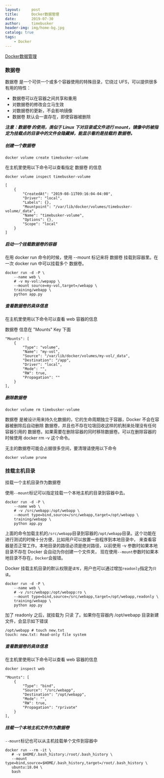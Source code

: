 ```yaml
---
layout:     post
title:      Docker数据管理
date:       2019-07-30
author:     timebusker
header-img: img/home-bg.jpg
catalog: true
tags:
    - Docker
---  
```


[Docker数据管理](/img/docker/types-of-mounts.png)

### 数据卷

数据卷 是一个可供一个或多个容器使用的特殊目录，它绕过 UFS，可以提供很多有用的特性：

- 数据卷可以在容器之间共享和重用
- 对数据卷的修改会立马生效
- 对数据卷的更新，不会影响镜像
- 数据卷 默认会一直存在，即使容器被删除

***注意：数据卷 的使用，类似于 Linux 下对目录或文件进行 mount，镜像中的被指定为挂载点的目录中的文件会隐藏掉，能显示看的是挂载的 数据卷。***

##### 创建一个数据卷

```
docker volume create timebusker-volume

```

在主机里使用以下命令可以查看指定 数据卷 的信息

```
docker volume inspect timebusker-volume

[
    {
        "CreatedAt": "2019-08-11T09:16:04-04:00",
        "Driver": "local",
        "Labels": {},
        "Mountpoint": "/var/lib/docker/volumes/timebusker-volume/_data",
        "Name": "timebusker-volume",
        "Options": {},
        "Scope": "local"
    }
]

```

##### 启动一个挂载数据卷的容器

在用 docker run 命令的时候，使用 --mount 标记来将 数据卷 挂载到容器里。在一次 docker run 中可以挂载多个 数据卷。

```
docker run -d -P \
    --name web \
    # -v my-vol:/wepapp \
    --mount source=my-vol,target=/webapp \
    training/webapp \
    python app.py
```

##### 查看数据卷的具体信息

在主机里使用以下命令可以查看 web 容器的信息

数据卷 信息在 "Mounts" Key 下面

```
"Mounts": [
    {
        "Type": "volume",
        "Name": "my-vol",
        "Source": "/var/lib/docker/volumes/my-vol/_data",
        "Destination": "/app",
        "Driver": "local",
        "Mode": "",
        "RW": true,
        "Propagation": ""
    }
],
```

##### 删除数据卷

```
docker volume rm timebusker-volume
```

数据卷 是被设计用来持久化数据的，它的生命周期独立于容器，Docker 不会在容器被删除后自动删除 数据卷，并且也不存在垃圾回收这样的机制来处理没有任何容器引用的 数据卷。如果需要在删除容器的同时移除数据卷。可以在删除容器的时候使用 docker rm -v 这个命令。

无主的数据卷可能会占据很多空间，要清理请使用以下命令

```
docker volume prune
```

### 挂载主机目录

挂载一个主机目录作为数据卷

使用`--mount`标记可以指定挂载一个本地主机的目录到容器中去。

```
docker run -d -P \
    --name web \
    # -v /src/webapp:/opt/webapp \
    --mount type=bind,source=/src/webapp,target=/opt/webapp \
    training/webapp \
    python app.py
```

上面的命令加载主机的`/src/webapp`目录到容器的`/opt/webapp`目录。这个功能在进行测试的时候十分方便，比如用户可以放置一些程序到本地目录中，
来查看容器是否正常工作。本地目录的路径必须是绝对路径，以前使用 -v 参数时如果本地目录不存在 Docker 会自动为你创建一个文件夹，
现在使用`--mount`参数时如果本地目录不存在，`Docker`会报错。

Docker 挂载主机目录的默认权限是`读写`，用户也可以通过增加`readonly`指定为`只读`。

```
docker run -d -P \
    --name web \
    # -v /src/webapp:/opt/webapp:ro \
    --mount type=bind,source=/src/webapp,target=/opt/webapp,readonly \
    training/webapp \
    python app.py
```

加了 readonly 之后，就挂载为 只读 了。如果你在容器内 /opt/webapp 目录新建文件，会显示如下错误

```
/opt/webapp # touch new.txt
touch: new.txt: Read-only file system
```

##### 查看数据卷的具体信息

在主机里使用以下命令可以查看 web 容器的信息

```
docker inspect web

"Mounts": [
    {
        "Type": "bind",
        "Source": "/src/webapp",
        "Destination": "/opt/webapp",
        "Mode": "",
        "RW": true,
        "Propagation": "rprivate"
    }
],
```

##### 挂载一个本地主机文件作为数据卷

`--mount`标记也可以从主机挂载单个文件到容器中


```
docker run --rm -it \
   # -v $HOME/.bash_history:/root/.bash_history \
   --mount type=bind,source=$HOME/.bash_history,target=/root/.bash_history \
   ubuntu:18.04 \
   bash

```

















